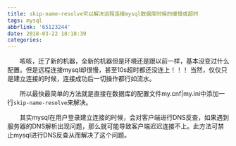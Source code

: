 ```yaml
---
title: skip-name-resolve可以解决远程连接mysql数据库时候的缓慢或超时
tags: mysql
abbrlink: '65123244'
date: 2018-03-22 18:18:39
categories:
---
```


　　咳咳，迁了新的机器，全新的机器但是环境还是跟以前一样，基本没变过什么配置。但是远程连接mysql却很慢，甚至10s超时都还没连上！！！ 当然，仅仅只是建立连接的时候，连接成功后一切操作都行如流水。

　　所以最快最简单的方法就是直接在数据库的配置文件my.cnf|my.ini中添加一行`skip-name-resolve`来解决。

　　其实mysql在用户登录建立连接的时候，会对客户端进行DNS反查，如果遇到服务器的DNS解析出现问题，那么就可能导致客户端迟迟连接不上。此方法可禁止mysql进行DNS反查从而解决了这个问题。